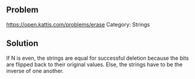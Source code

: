 ## Problem
https://open.kattis.com/problems/erase
Category: Strings

## Solution 
If N is even, the strings are equal for successful deletion because the bits are flipped back to their original values.
Else, the strings have to be the inverse of one another. 
